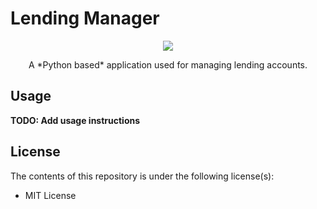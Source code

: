 # Lending Manager
<p align="center">
<img align="center" src="http://static.wixstatic.com/media/3b2cd8_a1d22c90a1aa49d0a3f3064e8eed22f8~mv2.jpg">
</p>

<center>A *Python based* application used for managing lending accounts.</center>

## Usage

**TODO: Add usage instructions**

## License

The contents of this repository is under the following license(s):

- MIT License